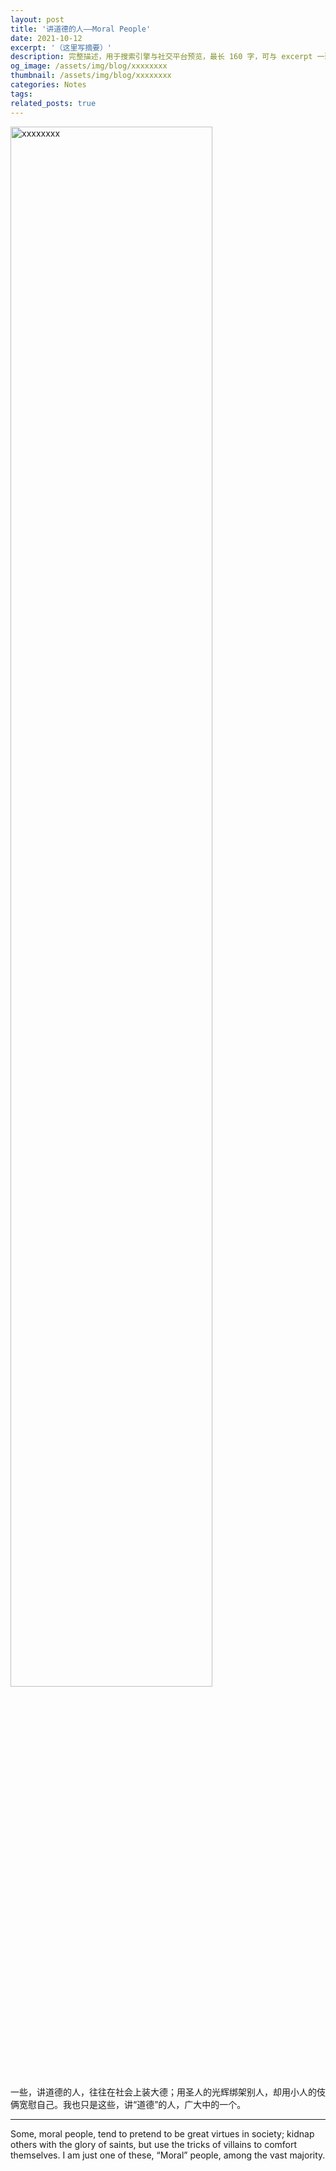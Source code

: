 ```yaml
---
layout: post
title: '讲道德的人——Moral People'
date: 2021-10-12
excerpt: '（这里写摘要）'
description: 完整描述，用于搜索引擎与社交平台预览，最长 160 字，可与 excerpt 一致
og_image: /assets/img/blog/xxxxxxxx
thumbnail: /assets/img/blog/xxxxxxxx
categories: Notes
tags: 
related_posts: true
---
```


<img src="/assets/img/blog/xxxxxxxx" style="width:80%;" alt="xxxxxxxx">

一些，讲道德的人，往往在社会上装大德；用圣人的光辉绑架别人，却用小人的伎俩宽慰自己。我也只是这些，讲“道德”的人，广大中的一个。

---

Some, moral people, tend to pretend to be great virtues in society; kidnap others with the glory of saints, but use the tricks of villains to comfort themselves. I am just one of these, “Moral” people, among the vast majority.